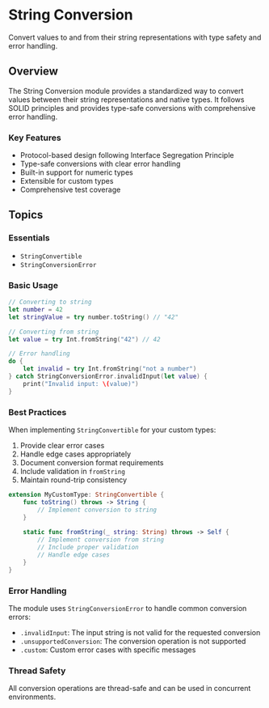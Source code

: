 # String Conversion

Convert values to and from their string representations with type safety and error handling.

## Overview

The String Conversion module provides a standardized way to convert values between their string representations and native types. It follows SOLID principles and provides type-safe conversions with comprehensive error handling.

### Key Features

- Protocol-based design following Interface Segregation Principle
- Type-safe conversions with clear error handling
- Built-in support for numeric types
- Extensible for custom types
- Comprehensive test coverage

## Topics

### Essentials

- ``StringConvertible``
- ``StringConversionError``

### Basic Usage

```swift
// Converting to string
let number = 42
let stringValue = try number.toString() // "42"

// Converting from string
let value = try Int.fromString("42") // 42

// Error handling
do {
    let invalid = try Int.fromString("not a number")
} catch StringConversionError.invalidInput(let value) {
    print("Invalid input: \(value)")
}
```

### Best Practices

When implementing `StringConvertible` for your custom types:

1. Provide clear error cases
2. Handle edge cases appropriately
3. Document conversion format requirements
4. Include validation in `fromString`
5. Maintain round-trip consistency

```swift
extension MyCustomType: StringConvertible {
    func toString() throws -> String {
        // Implement conversion to string
    }
    
    static func fromString(_ string: String) throws -> Self {
        // Implement conversion from string
        // Include proper validation
        // Handle edge cases
    }
}
```

### Error Handling

The module uses `StringConversionError` to handle common conversion errors:

- `.invalidInput`: The input string is not valid for the requested conversion
- `.unsupportedConversion`: The conversion operation is not supported
- `.custom`: Custom error cases with specific messages

### Thread Safety

All conversion operations are thread-safe and can be used in concurrent environments. 